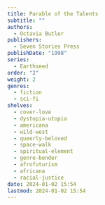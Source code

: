 ```yaml
---
title: Parable of the Talents
subtitle: ""
authors:
  - Octavia Butler
publishers:
  - Seven Stories Press
publishDate: "1998"
series:
  - Earthseed
order: "2"
weight: 2
genres:
  - fiction
  - sci-fi
shelves:
  - cover-love
  - dystopia-utopia
  - americana
  - wild-west
  - queerly-beloved
  - space-walk
  - spiritual-element
  - genre-bender
  - afrofuturism
  - africana
  - racial-justice
date: 2024-01-02 15:54
lastmod: 2024-01-02 15:54
---
```


